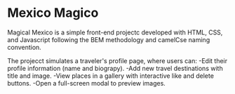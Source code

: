 # Mexico Magico

Magical Mexico is a simple front-end projectc developed with HTML, CSS, and Javascript following the BEM methodology and camelCse naming convention.

The projecct simulates a traveler's profile page, where users can:
-Edit their profile information (name and biograpy).
-Add new travel destinations with title and image.
-View places in a gallery with interactive like and delete buttons.
-Open a full-screen modal to preview images.



